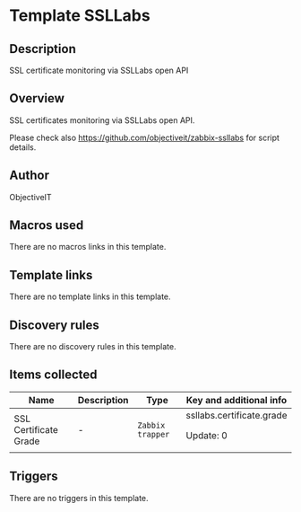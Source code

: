 # Template SSLLabs

## Description

SSL certificate monitoring via SSLLabs open API

## Overview

SSL certificates monitoring via SSLLabs open API.


Please check also <https://github.com/objectiveit/zabbix-ssllabs> for script details.

## Author

ObjectiveIT

## Macros used

There are no macros links in this template.

## Template links

There are no template links in this template.

## Discovery rules

There are no discovery rules in this template.

## Items collected

|Name|Description|Type|Key and additional info|
|----|-----------|----|----|
|SSL Certificate Grade|<p>-</p>|`Zabbix trapper`|ssllabs.certificate.grade<p>Update: 0</p>|
## Triggers

There are no triggers in this template.

